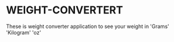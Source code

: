 # WEIGHT-CONVERTERT
These is weight converter application to see your weight in 'Grams' 'Kilogram' 'oz'
